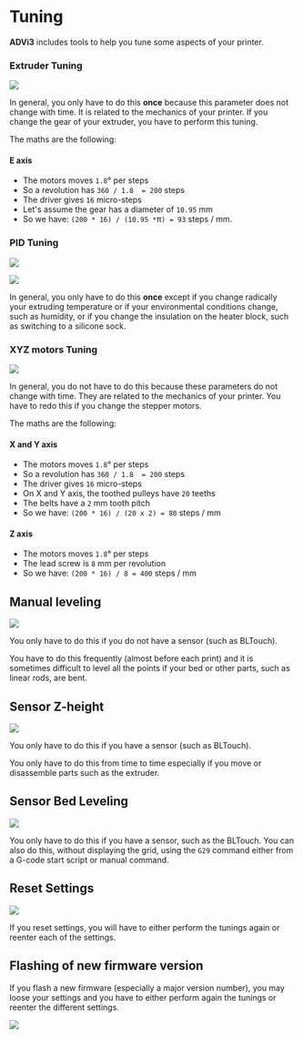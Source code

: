 # Tuning

**ADVi3** includes tools to help you tune some aspects of your printer.

### Extruder Tuning

![](assets/ExtruderTuningMeasure.png)

In general, you only have to do this **once** because this parameter does not change with time. It is related to the mechanics of your printer. If you change the gear of your extruder, you have to perform this tuning.

The maths are the following:

#### E axis

- The motors moves `1.8`&deg; per steps
- So a revolution has `360 / 1.8  = 200` steps
- The driver gives `16` micro-steps
- Let's assume the gear has a diameter of `10.95` mm
- So we have: `(200 * 16) / (10.95 *`&pi;`) = 93` steps / mm.


### PID Tuning

![](assets/PIDTuning1.png)

![](assets/PIDTuning2.png)

In general, you only have to do this **once** except if you change radically your extruding temperature or if your environmental conditions change, such as humidity, or if you change the insulation on the heater block, such as switching to a silicone sock.

### XYZ motors Tuning

![](assets/MotorsTuning.png)

In general, you do not have to do this because these parameters do not change with time. They are related to the mechanics of your printer. You have to redo this if you change the stepper motors.

The maths are the following:

#### X and Y axis

- The motors moves `1.8`&deg; per steps
- So a revolution has `360 / 1.8  = 200` steps
- The driver gives `16` micro-steps
- On X and Y axis, the toothed pulleys have `20` teeths
- The belts have a `2` mm tooth pitch
- So we have: `(200 * 16) / (20 x 2) = 80` steps / mm

#### Z axis

- The motors moves `1.8`&deg; per steps
- The lead screw is `8` mm per revolution
- So we have: `(200 * 16) / 8 = 400` steps / mm

## Manual leveling

![](assets/ManualLeveling.png)

You only have to do this if you do not have a sensor (such as BLTouch).

You have to do this frequently (almost before each print) and it is sometimes difficult to level all the points if your bed or other parts, such as linear rods, are bent.

## Sensor Z-height

![](assets/ZHeightLeveling.png)

You only have to do this if you have a sensor (such as BLTouch).

You only have to do this from time to time especially if you move or disassemble parts such as the extruder.

## Sensor Bed Leveling

![](assets/SensorGrid.png)

You only have to do this if you have a sensor, such as the BLTouch. You can also do this, without displaying the grid, using the `G29` command either from a G-code start script or manual command.

## Reset Settings

![](assets/FactoryReset.png)

If you reset settings, you will have to either perform the tunings again or reenter each of the settings.

## Flashing of new firmware version

If you flash a new firmware (especially a major version number), you may loose your settings and you have to either perform again the tunings or reenter the different settings.

![](assets/EEPROMMismatch.png)



